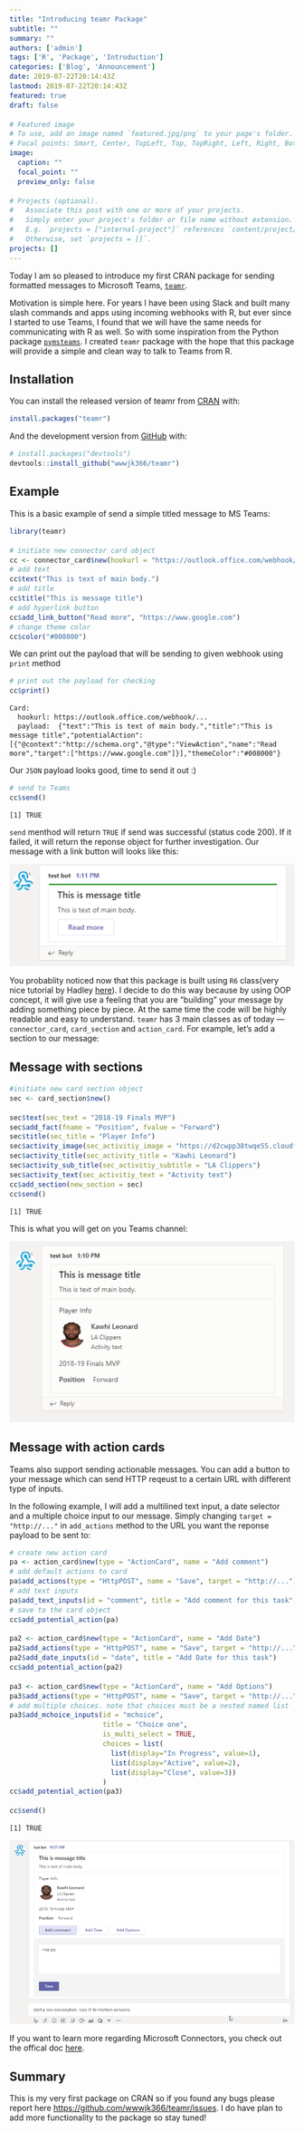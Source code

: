 ```yaml
---
title: "Introducing teamr Package"
subtitle: ""
summary: ""
authors: ['admin']
tags: ['R', 'Package', 'Introduction']
categories: ['Blog', 'Announcement']
date: 2019-07-22T20:14:43Z
lastmod: 2019-07-22T20:14:43Z
featured: true
draft: false

# Featured image
# To use, add an image named `featured.jpg/png` to your page's folder.
# Focal points: Smart, Center, TopLeft, Top, TopRight, Left, Right, BottomLeft, Bottom, BottomRight.
image:
  caption: ""
  focal_point: ""
  preview_only: false

# Projects (optional).
#   Associate this post with one or more of your projects.
#   Simply enter your project's folder or file name without extension.
#   E.g. `projects = ["internal-project"]` references `content/project/deep-learning/index.md`.
#   Otherwise, set `projects = []`.
projects: []
---
```


Today I am so pleased to introduce my first CRAN package for sending
formatted messages to Microsoft Teams,
[`teamr`](https://github.com/wwwjk366/teamr).

Motivation is simple here. For years I have been using Slack and built
many slash commands and apps using incoming webhooks with R, but ever
since I started to use Teams, I found that we will have the same needs
for communicating with R as well. So with some inspiration from the
Python package [`pymsteams`](https://pypi.org/project/pymsteams/). I
created `teamr` package with the hope that this package will provide a
simple and clean way to talk to Teams from R.

Installation
------------

You can install the released version of teamr from
[CRAN](https://CRAN.R-project.org) with:

```r
install.packages("teamr")
```

And the development version from [GitHub](https://github.com/) with:

```r
# install.packages("devtools")
devtools::install_github("wwwjk366/teamr")
```

Example
-------

This is a basic example of send a simple titled message to MS Teams:

``` r
library(teamr)

# initiate new connector card object
cc <- connector_card$new(hookurl = "https://outlook.office.com/webhook/...")
# add text
cc$text("This is text of main body.")
# add title
cc$title("This is message title")
# add hyperlink button
cc$add_link_button("Read more", "https://www.google.com")
# change theme color
cc$color("#008000")
```

We can print out the payload that will be sending to given webhook using
`print` method

``` r
# print out the payload for checking
cc$print()
```

    Card: 
      hookurl: https://outlook.office.com/webhook/...
      payload:  {"text":"This is text of main body.","title":"This is message title","potentialAction":[{"@context":"http://schema.org","@type":"ViewAction","name":"Read more","target":["https://www.google.com"]}],"themeColor":"#008000"}

Our `JSON` payload looks good, time to send it out :)

``` r
# send to Teams
cc$send()
```

    [1] TRUE

`send` menthod will return `TRUE` if send was successful (status code
200). If it failed, it will return the reponse object for further
investigation. Our message with a link button will looks like this:

![](media/main1.PNG)

You probablity noticed now that this package is built using `R6`
class(very nice tutorial by Hadley
[here](https://adv-r.hadley.nz/r6.html)). I decide to do this way
because by using OOP concept, it will give use a feeling that you are
“building” your message by adding something piece by piece. At the same
time the code will be highly readable and easy to understand. `teamr`
has 3 main classes as of today — `connector_card`, `card_section` and
`action_card`. For example, let’s add a section to our message:

Message with sections
---------------------

``` r
#initiate new card section object
sec <- card_section$new()

sec$text(sec_text = "2018-19 Finals MVP")
sec$add_fact(fname = "Position", fvalue = "Forward")
sec$title(sec_title = "Player Info")
sec$activity_image(sec_activitiy_image = "https://d2cwpp38twqe55.cloudfront.net/req/201905091/images/players/leonaka01.jpg")
sec$activity_title(sec_activity_title = "Kawhi Leonard")
sec$activity_sub_title(sec_activitiy_subtitle = "LA Clippers")
sec$activity_text(sec_activitiy_text = "Activity text")
cc$add_section(new_section = sec)
cc$send()
```

    [1] TRUE

This is what you will get on you Teams channel:

![](media/kawhi1.PNG)

Message with action cards
-------------------------

Teams also support sending actionable messages. You can add a button to
your message which can send HTTP reqeust to a certain URL with different
type of inputs.

In the following example, I will add a multilined text input, a date
selector and a multiple choice input to our message. Simply changing
`target = "http://..."` in `add_actions` method to the URL you want the
reponse payload to be sent to:

``` r
# create new action card
pa <- action_card$new(type = "ActionCard", name = "Add comment")
# add default actions to card
pa$add_actions(type = "HttpPOST", name = "Save", target = "http://...")
# add text inputs
pa$add_text_inputs(id = "comment", title = "Add comment for this task", is_multi_line = TRUE)
# save to the card object
cc$add_potential_action(pa)

pa2 <- action_card$new(type = "ActionCard", name = "Add Date")
pa2$add_actions(type = "HttpPOST", name = "Save", target = "http://...")
pa2$add_date_inputs(id = "date", title = "Add Date for this task")
cc$add_potential_action(pa2)

pa3 <- action_card$new(type = "ActionCard", name = "Add Options")
pa3$add_actions(type = "HttpPOST", name = "Save", target = "http://...")
# add multiple choices. note that choices must be a nested named list
pa3$add_mchoice_inputs(id = "mchoice", 
                       title = "Choice one", 
                       is_multi_select = TRUE, 
                       choices = list(
                         list(display="In Progress", value=1),
                         list(display="Active", value=2),
                         list(display="Close", value=3))
                       )
cc$add_potential_action(pa3)

cc$send()
```

    [1] TRUE

![](media/teamr.gif)

If you want to learn more regarding Microsoft Connectors, you check out
the offical doc
[here](https://docs.microsoft.com/en-us/microsoftteams/platform/concepts/connectors/connectors-using).

Summary
-------

This is my very first package on CRAN so if you found any bugs please
report here <https://github.com/wwwjk366/teamr/issues>. I do have plan
to add more functionality to the package so stay tuned!
